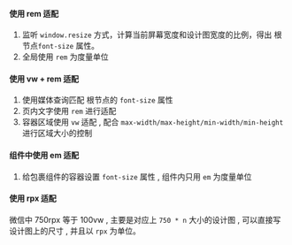 #### 使用 rem 适配

1.  监听 `window.resize` 方式，计算当前屏幕宽度和设计图宽度的比例，得出 根节点`font-size` 属性。
2. 全局使用 `rem` 为度量单位

#### 使用 vw + rem 适配

1. 使用媒体查询匹配 根节点的 `font-size` 属性
2. 页内文字使用 `rem` 进行适配
3. 容器区域使用 `vw` 适配 , 配合 `max-width/max-height/min-width/min-height` 进行区域大小的控制

#### 组件中使用 em 适配

1. 给包裹组件的容器设置 `font-size` 属性 , 组件内只用 `em` 为度量单位

#### 使用 rpx 适配

微信中 750rpx 等于 100vw , 主要是对应上 `750 * n` 大小的设计图 , 可以直接写设计图上的尺寸 , 并且以 `rpx` 为单位。